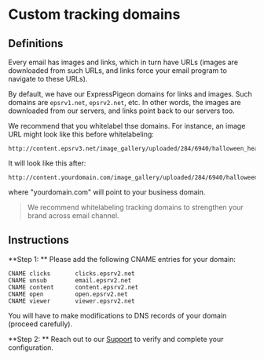 # Custom tracking domains 

## Definitions

Every email has images and links, which in turn have URLs (images are downloaded from such URLs, and 
links force your email program to navigate to these URLs). 

By default, we have our ExpressPigeon domains for links and images. Such domains are `epsrv1.net`, `epsrv2.net`, etc.
 In other words, the images are downloaded from our servers, and links point back to our servers  too. 
 
 We recommend that you whitelabel thse domains. For instance, an image URL 
  might look like this before whitelabeling: 

```
http://content.epsrv3.net/image_gallery/uploaded/284/6940/halloween_header.jpg
```

It will look like this after: 

```
http://content.yourdomain.com/image_gallery/uploaded/284/6940/halloween_header.jpg
```
     
where "yourdomain.com" will point to your business domain. 

> We recommend whitelabeling tracking domains to strengthen your brand across email channel. 


## Instructions

**Step 1: ** Please add the following CNAME entries for your domain:

    CNAME clicks       clicks.epsrv2.net
    CNAME unsub        email.epsrv2.net
    CNAME content      content.epsrv2.net
    CNAME open         open.epsrv2.net
    CNAME viewer       viewer.epsrv2.net
    
You will have to make modifications to DNS records of your domain (proceed carefully). 


**Step 2: ** Reach out to our [Support](https://expresspigeon.com/support) to verify and complete your configuration.
 
 
  
